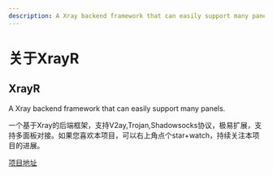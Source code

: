 ```yaml
---
description: A Xray backend framework that can easily support many panels.
---
```


# 关于XrayR

## XrayR

A Xray backend framework that can easily support many panels.

一个基于Xray的后端框架，支持V2ay,Trojan,Shadowsocks协议，极易扩展，支持多面板对接。如果您喜欢本项目，可以右上角点个star+watch，持续关注本项目的进展。

[项目地址](https://github.com/XrayR-project)





